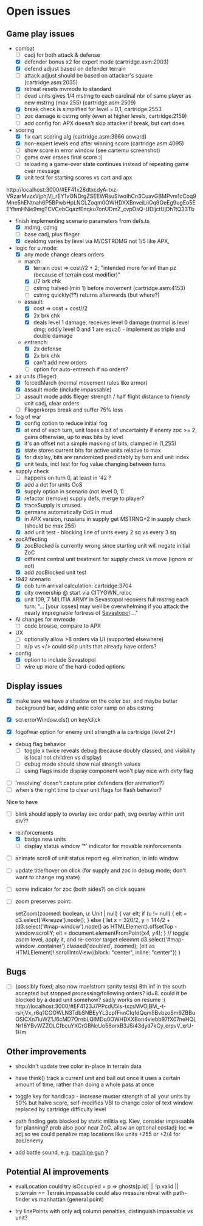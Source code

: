 # Open issues

## Game play issues

- combat
  - [ ] cadj for both attack & defense
  - [x] defender bonus x2 for expert mode (cartridge.asm:2003)
  - [x] defend adjust based on defender terrain
  - [ ] attack adjust should be based on attacker's square (cartridge.asm:2035)
  - [x] retreat resets mvmode to standard
  - [ ] dead units gives 1/4 mstrng to each cardinal nbr of same player as new mstrng (max 255) (cartridge.asm:2509)
  - [x] break check is simplified for level = 0,1, cartridge:2553
  - [ ] zoc damage is cstrng only (even at higher levels, cartridge:2159)
  - [ ] add config for: APX doesn't skip attacker if break, but cart does

- scoring
  - [x] fix cart scoring alg (cartridge.asm:3966 onward)
  - [x] non-expert levels end after winning score (cartridge.asm:4095)
  - [ ] show score in error window (see cartemu screenshot)
  - [ ] game over erases final score :(
  - [ ] reloading a game-over state continues instead of repeating game over message
  - [x] unit test for starting scores vs cart and apx

http://localhost:3000/#EF41x28dtxcdyA-txz-VRzarMvzxVjphjVj_rEY1vONDrgZSEEWRsuSiwoIhCn3CuavGBMPvm1cCoq9Mne5hENtnah6P5BPwbHpLNCLZoqm0OWHDXXBnveiLiiOq9OeEg9ugEo5EEYhmHNie9mgTCVCebCqazfEnqku7onUDmZ_cvpDsQ-UDljctUjDhTtQ33Tb

- finish implementing scenario parameters from defs.ts
  - [x] mdmg, cdmg
  - [ ] base cadj, plus flieger
  - [x] dealdmg varies by level via M/CSTRDMG not 1/5 like APX,

- logic for u.mode:
  - [x] any mode change clears orders
  - march:
    - [x] terrain cost => cost//2 + 2; "intended more for inf than pz (because of terrain cost modifier)"
    - [x] //2 brk chk
    - [ ] cstrng halved (min 1) before movement (cartridge.asm:4153)
    - [ ] cstrng quickly(??) returns afterwards (but where?)
  - assault:
    - [x] cost => cost + cost//2
    - [x] 2x brk chk
    - [x] deals level 1 damage, receives level 0 damage (normal is level dmg; oddly level 0 and 1 are equal) - implement as triple and double damage
  - entrench:
    - [x] 2x defense
    - [x] 2x brk chk
    - [x] can't add new orders
    - [ ] option for auto-entrench if no orders?

- air units (flieger)
  - [x] forcedMarch (normal movement rules like armor)
  - [x] assault mode (include impassable)
  - [ ] assault mode adds flieger strength / half flight distance to friendly unit cadj, clear orders
  - [ ] Fliegerkorps break and suffer 75% loss

- fog of war
  - [x] config option to reduce initial fog
  - [x] at end of each turn, unit loses a bit of uncertainty if enemy zoc >= 2, gains otherwise, up to max bits by level
  - [x] it's an offset not a simple masking of bits, clamped in (1,255)
  - [x] state stores current bits for active units relative to max
  - [x] for display, bits are randomized predictably by turn and unit index
  - [x] unit tests, incl test for fog value changing between turns

- supply check
  - [ ] happens on turn 0, at least in '42 ?
  - [x] add a dot for units OoS
  - [x] supply option in scenario (not level 0, 1)
  - [x] refactor (remove) supply defs, merge to player?
  - [x] traceSupply is unused.
  - [x] germans automatically OoS in mud
  - [x] in APX version, russians in supply get MSTRNG+2 in supply check (should be max 255)
  - [x] add unit test - blocking line of units every 2 sq vs every 3 sq

- zocAffecting
  - [x] zocBlocked is currently wrong since starting unit will negate initial ZoC
  - [x] different central unit treatment for supply check vs move (ignore or not)
  - [x] add zocBlocked unit test

- 1942 scenario
  - [x] oob turn arrival calculation: cartridge:3704
  - [x] city ownership @ start via CITYOWN_reloc
  - [x] unit 109, 7 MILITIA ARMY in Sevastopol recovers full mstrng each turn:
    "... [your losses] may well be overwhelming if you attack the nearly impregnable fortress of
    [Sevastopol](https://en.wikipedia.org/wiki/Siege_of_Sevastopol_(1941%E2%80%931942)) ..."

- AI changes for mvmode
  - [ ] code browse, compare to APX

- UX
  - [ ] optionally allow >8 orders via UI (supported elsewhere)
  - [ ] n/p vs </> could skip units that already have orders?

- config
  - [x] option to include Sevastopol
  - [ ] wire up more of the hard-coded options

## Display issues

- [x] make sure we have a shadow on the color bar, and maybe better background bar,
  adding antic color ramp on abs cstrng

- [x] scr.errorWindow.cls() on key/click

- [x] fogofwar option for enemy unit strength a la cartridge (level 2+)

- debug flag behavior
  - [ ] toggle x twice reveals debug (because doubly classed, and visibility is local not children vs display)
  - [ ] debug mode should show real strength values
  - [ ] using flags inside display component won't play nice with dirty flag

- [ ] 'resolving' doesn't capture prior defenders (for animation?)
- [ ] when's the right time to clear unit flags for flash behavior?

Nice to have

- [ ] blink should apply to overlay exc order path, svg overlay within unit div??

- reinforcements
  - [x] badge new units
  - [ ] display status window '*' indicator for movable reinforcements

- [ ] animate scroll of unit status report eg. elimination, in info window

- [ ] update title/hover on click (for supply and zoc in debug mode; don't want to change rng state)

- [ ] some indicator for zoc (both sides?) on click square

- [ ] zoom preserves point:

     setZoom(zoomed: boolean, u: Unit | null) {
        var elt;
        if (u != null) {
            elt = d3.select('#kreuze').node();
        } else {
            let x = 320/2,
                y = 144/2 + (d3.select('#map-window').node() as HTMLElement).offsetTop - window.scrollY;
            elt = document.elementFromPoint(x*4, y*4);
        }
        // toggle zoom level, apply it, and re-center target eleemnt
        d3.select('#map-window .container').classed('doubled', zoomed);
        (elt as HTMLElement)!.scrollIntoView({block: "center", inline: "center"})
    }

## Bugs

- [ ] (possibly fixed; also now maelstrom sanity tests) 8th inf in the south accepted but stopped processing/following orders?  id=8. could it be blocked by a dead unit somehow?  sadly works on resume :(  http://localhost:3000/#EF4123J7PPcdU5ls-txzsMVOjBM_-t-rshjVx_r6q1COOWLN3TdbSNBEyYL3cpfFnnClqfdQqm5BvbzoSm9ZBBuOSlCXn7iuWZ1J6cMD7OrnbLQIMDq0OWHDXXBon4viebb97fX07neHQLNr16YBvWZZOLCfbcuYXCrGBNcUo56orxB3JSi43dyd7kCy_erpvV_xrU-1Hm


## Other improvements

- shouldn't update tree color in-place in terrain data

- have think() track a current unit and bail out once it uses a certain amount of time,
  rather than doing a whole pass at once

- toggle key for handicap - increase muster strength of all your units by 50% but halve score,
  self-modifies VBI to change color of text window.  replaced by cartridge difficulty level

- path finding gets blocked by static militia eg. Kiev, consider impassable for planning?  prob also poor near ZoC.  allow an optional costadj: loc => adj so we could penalize map locations like units +255 or +2/4 for zoc/enemy

- add battle sound, e.g. [machine gun](https://archive.org/details/MachineGunSoundEffects/Machine%2BGun%2B4.mp3) ?

## Potential AI improvements

- evalLocation could try isOccupied = p => ghosts[p.id] || !p.valid || p.terrain == Terrain.impassable
    could also measure nbval with path-finder vs manhattan (general point)

- try linePoints with only adj column penalties, distinguish impassable vs unit?
